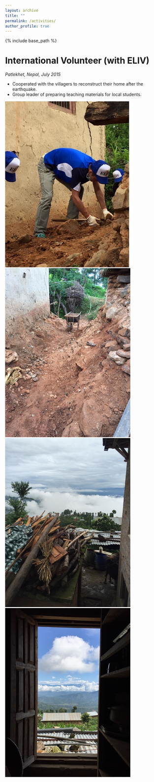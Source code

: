 ```yaml
---
layout: archive
title: ""
permalink: /activities/
author_profile: true
---
```


{% include base_path %}


International Volunteer (with ELIV)
===
_Patlekhet, Nepal, July 2015_

* Cooperated with the villagers to reconstruct their home after the earthquake.
* Group leader of preparing teaching materials for local students.
<div>
 <img src="/images/nepal1.jpg" alt=""  />
 <img src="/images/nepal2.jpg" alt="" />
</div>
<div>
 <img src="/images/nepal3.jpg" alt=""  />
 <img src="/images/nepal4.jpg" alt="" />
</div>
<!--<br/><img src='/images/nepal1.jpg'>-->
<!--<br/><img src='/images/nepal2.jpg'>-->
<!--<br/><img src='/images/nepal3.jpg'>-->
<!--<br/><img src='/images/nepal4.jpg'>-->
